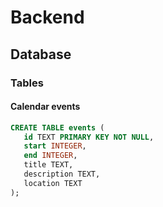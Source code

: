 # Backend

## Database

### Tables

#### Calendar events

```sql
CREATE TABLE events (
   id TEXT PRIMARY KEY NOT NULL,
   start INTEGER,
   end INTEGER,
   title TEXT,
   description TEXT,
   location TEXT
);
```

